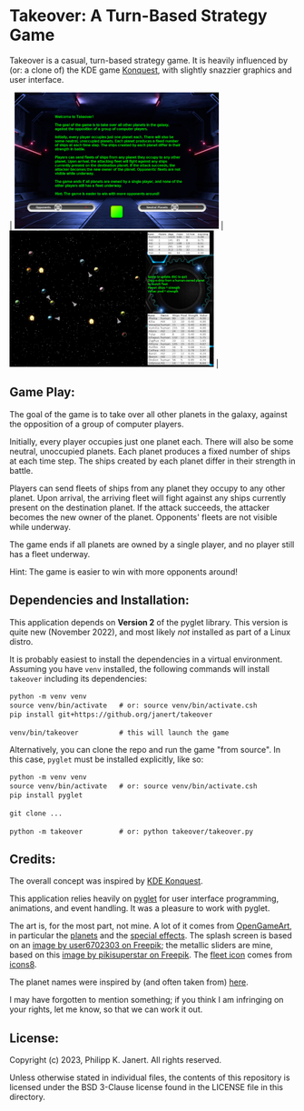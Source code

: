 
# Takeover: A Turn-Based Strategy Game

Takeover is a casual, turn-based strategy game. It is heavily influenced 
by (or: a clone of) the KDE game [Konquest](https://apps.kde.org/konquest/),
with slightly snazzier graphics and user interface.

| ![Splash screen](imgs/splash-360x240.png) | ![Game screenshot](imgs/game-360x240.png) |


## Game Play:

The goal of the game is to take over all other planets in the galaxy, 
against the opposition of a group of computer players.

Initially, every player occupies just one planet each. There will also
be some neutral, unoccupied planets. Each planet produces a fixed
number of ships at each time step. The ships created by each planet
differ in their strength in battle.

Players can send fleets of ships from any planet they occupy to any
other planet. Upon arrival, the arriving fleet will fight against any
ships currently present on the destination planet. If the attack
succeeds, the attacker becomes the new owner of the planet. Opponents'
fleets are not visible while underway.

The game ends if all planets are owned by a single player, and no
player still has a fleet underway.

Hint: The game is easier to win with more opponents around!


## Dependencies and Installation:

This application depends on **Version 2** of the pyglet library.
This version is quite new (November 2022), and most likely _not_
installed as part of a Linux distro.

It is probably easiest to install the dependencies in a virtual
environment. Assuming you have `venv` installed, the following
commands will install `takeover` including its dependencies:

```
python -m venv venv
source venv/bin/activate   # or: source venv/bin/activate.csh
pip install git+https://github.org/janert/takeover

venv/bin/takeover          # this will launch the game
```

Alternatively, you can clone the repo and run the game "from source".
In this case, `pyglet` must be installed explicitly, like so:

```
python -m venv venv
source venv/bin/activate   # or: source venv/bin/activate.csh
pip install pyglet

git clone ...

python -m takeover         # or: python takeover/takeover.py
```


## Credits:

The overall concept was inspired by 
[KDE Konquest](https://apps.kde.org/konquest/).

This application relies heavily on [pyglet](https://github.com/pyglet/pyglet) 
for user interface programming, animations, and event handling. It was
a pleasure to work with pyglet.

The art is, for the most part, not mine. A lot of it comes from 
[OpenGameArt](https://opengameart.org/), in particular the 
[planets](https://opengameart.org/content/20-planet-sprites)
and the [special effects](https://opengameart.org/content/sci-fi-effects).
The splash screen is based on an
[image by user6702303 on Freepik](https://www.freepik.com/free-photo/empty-dark-room-modern-futuristic-sci-fi-background-3d-illustration_21835246.htm#query=empty%20dark%20room%20modern%20futuristic%20background%20sci-fi%203d&position=38&from_view=search&track=ais); the metallic sliders are mine, based on this
[image by pikisuperstar on Freepik](https://www.freepik.com/free-vector/gradient-colored-sliders-collection_21075441.htm#query=21075441&position=0&from_view=search). The [fleet icon](https://icons8.com/icon/Z6KWxqEnwBEq/viper-mark-2)
comes from [icons8](https://icons8.com/).

The planet names were inspired by (and often taken from) 
[here](https://letsmakeagame.net/planet-name-ideas/). 

I may have forgotten to mention something; if you think I am 
infringing on your rights, let me know, so that we can work it
out.


## License:

Copyright (c) 2023, Philipp K. Janert. 
All rights reserved.

Unless otherwise stated in individual files, the contents of this 
repository is licensed under the BSD 3-Clause license found in the
LICENSE file in this directory. 
